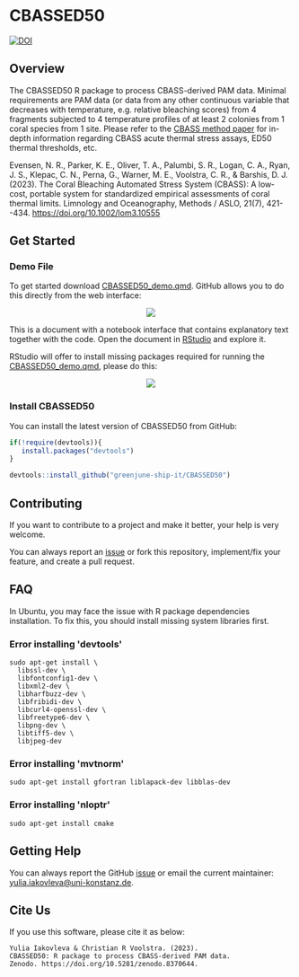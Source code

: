 # CBASSED50

[![DOI](https://zenodo.org/badge/DOI/10.5281/zenodo.8392163.svg)](https://doi.org/10.5281/zenodo.8392163)

## Overview

The CBASSED50 R package to process CBASS-derived PAM data. Minimal requirements are PAM data (or data from any other continuous variable that decreases with temperature, e.g. relative bleaching scores) from 4 fragments subjected to 4 temperature profiles of at least 2 colonies from 1 coral species from 1 site. Please refer to the [CBASS method paper](https://aslopubs.onlinelibrary.wiley.com/doi/10.1002/lom3.10555) for in-depth information regarding CBASS acute thermal stress assays, ED50 thermal thresholds, etc.

Evensen, N. R., Parker, K. E., Oliver, T. A., Palumbi, S. R., Logan, C. A., Ryan, J. S., Klepac, C. N., Perna, G., Warner, M. E., Voolstra, C. R., & Barshis, D. J. (2023). The Coral Bleaching Automated Stress System (CBASS): A low‐cost, portable system for standardized empirical assessments of coral thermal limits. Limnology and Oceanography, Methods / ASLO, 21(7), 421--434. <https://doi.org/10.1002/lom3.10555>

## Get Started

### Demo File

To get started download [CBASSED50_demo.qmd](https://github.com/greenjune-ship-it/CBASSED50/blob/main/CBASSED50_demo.qmd). GitHub allows you to do this directly from the web interface:

<p align="center">

<img src="https://github.com/greenjune-ship-it/CBASSED50/assets/83506881/b6c9f376-f4b6-46f8-87c2-dce0ccb50ad3"/>

</p>

This is a document with a notebook interface that contains explanatory text together with the code. Open the document in [RStudio](https://quarto.org/docs/get-started/hello/rstudio.html) and explore it.

RStudio will offer to install missing packages required for running the [CBASSED50_demo.qmd](https://github.com/greenjune-ship-it/CBASSED50/blob/main/CBASSED50_demo.qmd), please do this:

<p align="center">

<img src="https://github.com/greenjune-ship-it/CBASSED50/assets/83506881/c90752eb-a487-4560-825d-ac5854f5920f"/>

</p>

### Install CBASSED50

You can install the latest version of CBASSED50 from GitHub:

``` r
if(!require(devtools)){
   install.packages("devtools")
}

devtools::install_github("greenjune-ship-it/CBASSED50")
```

## Contributing

If you want to contribute to a project and make it better, your help is very welcome.

You can always report an [issue](https://github.com/greenjune-ship-it/CBASSED50/issues) or fork this repository, implement/fix your feature, and create a pull request.

## FAQ

In Ubuntu, you may face the issue with R package dependencies installation. To fix this, you should install missing system libraries first.

### Error installing 'devtools'

``` commandline
sudo apt-get install \
  libssl-dev \
  libfontconfig1-dev \
  libxml2-dev \
  libharfbuzz-dev \
  libfribidi-dev \
  libcurl4-openssl-dev \
  libfreetype6-dev \
  libpng-dev \
  libtiff5-dev \
  libjpeg-dev
```

### Error installing 'mvtnorm'

``` commandline
sudo apt-get install gfortran liblapack-dev libblas-dev
```

### Error installing 'nloptr'

``` commandline
sudo apt-get install cmake
```

## Getting Help

You can always report the GitHub [issue](https://github.com/greenjune-ship-it/CBASSED50/issues) or email the current maintainer: [yulia.iakovleva\@uni-konstanz.de](mailto:yulia.iakovleva@uni-konstanz.de).

## Cite Us

If you use this software, please cite it as below:

``` commandline
Yulia Iakovleva & Christian R Voolstra. (2023).
CBASSED50: R package to process CBASS-derived PAM data.
Zenodo. https://doi.org/10.5281/zenodo.8370644.
```
